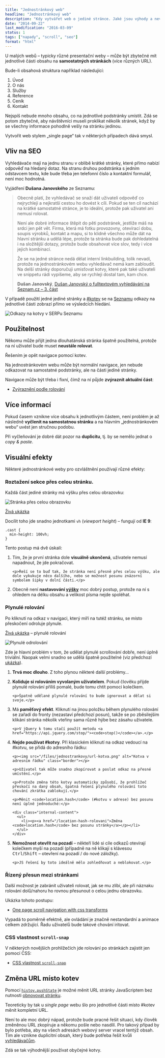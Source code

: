 ```yaml
---
title: "Jednostránkový web"
headline: "Jednostránkový web"
description: "Kdy vytvářet web o jediné stránce. Jaké jsou výhody a nevýhody."
date: "2014-09-22"
last_modification: "2016-03-09"
status: 1
tags: ["napady", "scroll", "seo"]
format: "html"
---
```


<p>U malých webů – typicky různé presentační weby – může být zbytečné mít jednotlivé části obsahu na <b>samostatných stránkách</b> (více různých URL).</p>


<p>Bude-li obsahová struktura například následující:</p>

<ol>
  <li>Úvod</li>
  
  <li>O nás</li>
  
  <li>Služby</li>
  
  <li>Reference</li>
  
  <li>Ceník</li>
  
  <li>Kontakt</li>
</ol>

<p>Nejspíš nebude mnoho obsahu, co na jednotlivé podstránky umístit. Zdá se potom zbytečné, aby návštěvníci museli proklikat několik stránek, když by se všechny informace pohodlně vešly na stránku jedinou.</p>

<p>Vytvořit web stylem „single page“ tak v některých případech dává smysl.</p>



<h2 id="seo">Vliv na SEO</h2>

<p>Vyhledávače mají na jednu stranu v oblibě krátké stránky, které přímo nabízí odpověď na hledaný dotaz. Na stranu druhou podstránka s jedním odstavcem textu, kde bude třeba jen telefonní číslo a kontaktní formulář, není moc hodnotná.</p>


<p>Vyjádření <b>Dušana Janovského</b> ze Seznamu:</p>

<blockquote cite="http://www.lukaspitra.cz/dusan-janovsky-o-fulltextovem-vyhledavani-na-seznam-cz-3-cast/">
  <p>Obecně platí, že vyhledávač se snaží dát uživateli odpověď co nejrychleji a nejkratší cestou ho dovést k cíli. Pokud se ten cíl nachází na krátké samostatné stránce, je to ideální, protože pak uživatel ani nemusí rolovat.</p>
  
  <p>Není ale dobré informace štěpit do pěti podstránek, jestliže máš na srdci jen pět vět. Firma, která má fotku provozovny, otevírací dobu, soupis výrobků, kontakt a mapu, si to klidně všechno může dát na hlavní stránku a udělá lépe, protože ta stránka bude pak dohledatelná i na složitější dotazy, protože bude obsahovat více slov, tedy i více jejich kombinací.</p>
  
  <p>Že se na jedné stránce nedá dělat interní linkbuilding, tolik nevadí, protože na jednostránkovém webu vyhledávač nemá kam zabloudit. Na delší stránky doporučuji umisťovat kotvy, které pak také uživateli ve snippetu rádi vypíšeme, aby se rychleji dostal tam, kam chce.</p>
  
  <p class="autor"><b>Dušan Janovský</b>, <a href="http://www.lukaspitra.cz/dusan-janovsky-o-fulltextovem-vyhledavani-na-seznam-cz-3-cast/">Dušan Janovský o fulltextovém vyhledávání na Seznam.cz – 3. část</a></p>
</blockquote>





<p>V případě použití jedné jediné stránky a <a href="/odkaz#kotva">#kotev</a> se na <a href="/seznam">Seznamu</a> odkazy na jednotlivé části zobrazí přímo ve výsledcích hledání.</p>

<p><img src="/files/jednostrankovy/seznam-kotvy.png" alt="Odkazy na kotvy v SERPu Seznamu" class="border"></p>


















<h2 id="pouzitelnost">Použitelnost</h2>

<p>Někomu může přijít jedna dlouhatánská stránka špatně použitelná, protože na ní uživatel bude muset <b>neustále rolovat</b>.</p>

<p>Řešením je opět navigace pomocí kotev.</p>

<p>Na jednostránkovém webu může být normální navigace, jen nebude odkazovat na samostatné podstránky, ale na části jediné stránky.</p>

<p>Navigace může být třeba i fixní, čímž na ní půjde <b>zvýraznit aktuální část</b>:</p>

<div class="internal-content">
  <ul>
    <li><a href="/zvyrazneni-odrolovani">Zvýraznění podle rolování</a></li>
  </ul>
</div>





<h2 id="vice">Více informací</h2>

<p>Pokud časem vznikne více obsahu k jednotlivým částem, není problém je až následně <b>vyčlenit na samostatnou stránku</b> a na hlavním „jednostránkovém webu“ uvést jen stručnou podobu.</p>

<p>Při vyčleňování je dobré dát pozor na <b>duplicitu</b>, tj. by se nemělo jednat o <i>copy &amp; paste</i>.</p>




<h2 id="efekty">Visuální efekty</h2>

<p>Některé jednostránkové weby pro ozvláštnění používají různé efekty:</p>



<h3 id="roztazeni">Roztažení sekce přes celou stránku.</h3>

<p>Každá část jediné stránky má výšku přes celou obrazovku:</p>
    
<p><img src="/files/jednostrankovy/cela-stranka.gif" alt="Stránka přes celou obrazovku" class="border"></p>





















<p><a href="http://kod.djpw.cz/bxrb">Živá ukázka</a></p>

<p>Docílit toho jde snadno jednotkami <code>vh</code> (<i lang="en">viewport height</i>) – fungují od <b>IE 9</b>:</p>

<pre><code>.cast {
  min-height: 100vh;
}</code></pre>




<p>Tento postup má dvě úskalí:</p>

<ol>
  <li>
    <p>Tím, že je první stránka dole <b>visuálně ukončená</b>, uživatele nemusí napadnout, že jde pokračovat.</p>
    
    <p>Řeší se to buď tak, že stránka není přesně přes celou výšku, ale dole vykukuje něco dalšího, nebo se možnost posunu znázorní symbolem šipky v dolní části.</p>
  </li>
  
  <li>
    <p>Obecně není <b>nastavování <a href="/height">výšky</a></b> moc dobrý postup, protože na ní s ohledem na délku obsahu a velikost písma nejde spoléhat. </p>
  </li>
</ol>


<h3 id="plynule-rolovani">Plynulé rolování</h3>

<p>Po kliknutí na odkaz v navigaci, který míří na tutéž stránku, se místo přeskočení odroluje plynule.</p>

<p id="spatna-ukazka"><a href="http://kod.djpw.cz/cxrb">Živá ukázka</a> – plynulé rolování</p>

<p><img src="/files/jednostrankovy/plynule.gif" alt="Plynulé odrolování" class="border"></p>




















<p>Zde je hlavní problém v tom, že udělat plynulé scrollování dobře, není úplně triviální. Naopak velmi snadno se udělá špatně použitelné (viz předchozí <a href="#spatna-ukazka">ukázka</a>).</p>

<ol>
  <li>
    <p><b>Trvá moc dlouho</b>. Z toho plynou některé další problémy…</p>
  </li>
  
  <li>
    <p><b>Koliduje si rolováním vyvolaným uživatelem</b>. Pokud člověku přijde plynulé rolování příliš pomalé, bude tomu chtít pomoci kolečkem.</p>
    
    <p>Špatně udělané plynulé rolování to bude ignorovat a dělat si svoje.</p>
  </li>
  
  <li>
    <p>Má <b>paměťový efekt</b>. Kliknutí na jinou položku během plynulého rolování se zařadí do fronty (nezastaví předchozí posun), takže se po zběsilejším klikání stránka několik vteřiny sama různě hýbe bez zásahu uživatele.</p>
    
    <p>V jQuery k tomu stačí použít metodu <a href="https://api.jquery.com/stop/"><code>stop()</code></a>.</p>
  </li>
  
  <li>
    <p><b>Nejde používat #kotvy</b>. Při klasickém kliknutí na odkaz vedoucí na #kotvu, se přidá do adresního řádku:</p>
    
    <p><img src="/files/jednostrankovy/url-kotva.png" alt="Kotva v adresním řádku" class="border"></p>

    <p>Uživatel tak může snadno zkopírovat a poslat odkaz na přesné umístění.</p>
    
    <p>Protože změna této kotvy automaticky způsobí, že prohlížeč přeskočí na daný obsah, špatná řešení plynulého rolování toto chování zkrátka zablokují.</p>
    
    <p>Měnit <code>location.hash</code> (#kotvu v adrese) bez posunu není úplně jednoduché:</p>
    
    <div class="internal-content">
      <ul>
        <li><p><a href="/location-hash-rolovani">Změna <code>location.hash</code> bez posunu stránky</a></p></li>
      </ul>
    </div>
  </li>
  <li>
    <p><b>Nemožnost otevřít na pozadí</b> – někteří lidé si cíle odkazů otevírají kolečkem myší na pozadí (případně na ně klikají s klávesou <kbd>Ctrl</kbd>/<kbd>Shift</kbd> – otevření na pozadí / do nové záložky).</p>
    
    <p>JS řešení by toto ideálně mělo zohledňovat a neblokovat.</p>
  </li>
</ol>


<h3 id="rizeny-presun">Řízený přesun mezi stránkami</h3>

<p>Další možnost je zabránit uživateli rolovat, jak se mu zlíbí, ale při náznaku rolování dolů/nahoru ho rovnou přesunout o celou jednu obrazovku.</p>

<p>Ukázka tohoto postupu:</p>

<div class="external-content">
  <ul>
    <li><a href="http://codepen.io/suez/pen/LCHlA">One page scroll navigation with css transforms</a></li>
  </ul>  
</div>

<p>Vypadá to poměrně efektně, ale ovládání je značně nestandardní a animace celkem zdržující. Řadu uživatelů bude takové chování iritovat.</p>



<h3 id="scroll-snap">CSS vlastnost <code>scroll-snap</code></h3>

<p>V některých novějších prohlížečích jde rolování po stránkách zajistit jen pomocí CSS:</p>

<div class="internal-content">
  <ul>
    <li><a href="/scroll-snap">CSS vlastnost <code>scroll-snap</code></a></li>
  </ul>
</div>


<h2 id="zmena-url">Změna URL místo kotev</h2>

<p>Pomocí <a href="/zmena-url"><code>histoy.pushState</code></a> je možné měnit URL stránky JavaScriptem bez nutnosti <a href="/js-zmena-url">obnovovat stránku</a>.</p>

<p>Teoreticky by tak u <i>single page</i> webu šlo pro jednotlivé části místo #kotev měnit kompletní URL.</p>

<p>Není to ale moc dobrý nápad, protože bude pracné řešit situaci, kdy člověk změněnou URL zkopíruje a někomu pošle nebo nasdílí. Pro takový případ by bylo potřeba, aby na všech adresách webový server vracel tentýž obsah. Tím ale vznikne duplicitní obsah, který bude potřeba řešit kvůli <a href="/seo">vyhledávačům</a>.</p>

<p>Zdá se tak výhodnější používat obyčejné kotvy.</p>

<!--
<h2 id="odkazy">Odkazy jinam</h2>

<ul>
  <li>Sitepoint: <a href="http://www.sitepoint.com/simple-fundamentals-designing-one-page-sites/">Simple Fundamentals of One-Page Site Design</a></li>
</ul>

-->
